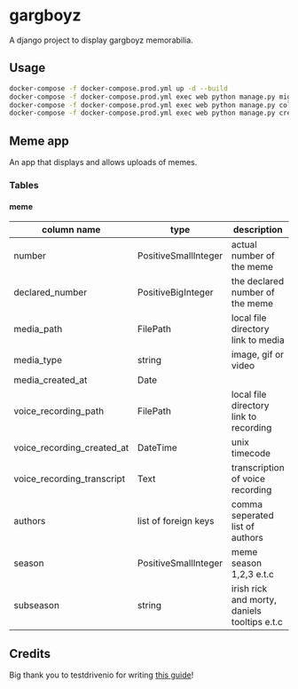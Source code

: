 # gargboyz

A django project to display gargboyz memorabilia. 

## Usage

```bash
docker-compose -f docker-compose.prod.yml up -d --build
docker-compose -f docker-compose.prod.yml exec web python manage.py migrate --noinput
docker-compose -f docker-compose.prod.yml exec web python manage.py collectstatic --noinput --clear
docker-compose -f docker-compose.prod.yml exec web python manage.py createsuperuser --noinput
```

## Meme app

An app that displays and allows uploads of memes.

### Tables

#### meme

| **column name**            | **type**             | **description**                              |
| -------------------------- | -------------------- | -------------------------------------------- |
| number                     | PositiveSmallInteger | actual number of the meme                    |
| declared_number            | PositiveBigInteger   | the declared number of the meme              |
| media_path                 | FilePath             | local file directory link to media           |
| media_type                 | string               | image, gif or video                          |
| media_created_at           | Date                 |                                              |
| voice_recording_path       | FilePath             | local file directory link to recording       |
| voice_recording_created_at | DateTime             | unix timecode                                |
| voice_recording_transcript | Text                 | transcription of voice recording             |
| authors                    | list of foreign keys | comma seperated list of authors              |
| season                     | PositiveSmallInteger | meme season 1,2,3 e.t.c                      |
| subseason                  | string               | irish rick and morty, daniels tooltips e.t.c |


## Credits

Big thank you to testdrivenio for writing [this guide](https://github.com/testdrivenio/django-on-docker)!